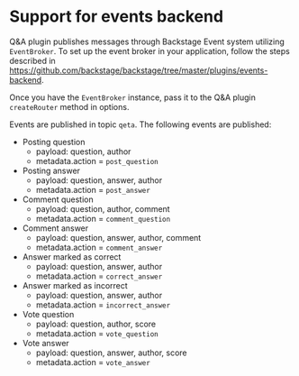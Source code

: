 # Support for events backend

Q&A plugin publishes messages through Backstage Event system utilizing `EventBroker`.
To set up the event broker in your application, follow the steps described in
https://github.com/backstage/backstage/tree/master/plugins/events-backend.

Once you have the `EventBroker` instance, pass it to the Q&A plugin `createRouter` method
in options.

Events are published in topic `qeta`. The following events are published:

- Posting question
  - payload: question, author
  - metadata.action = `post_question`
- Posting answer
  - payload: question, answer, author
  - metadata.action = `post_answer`
- Comment question
  - payload: question, author, comment
  - metadata.action = `comment_question`
- Comment answer
  - payload: question, answer, author, comment
  - metadata.action = `comment_answer`
- Answer marked as correct
  - payload: question, answer, author
  - metadata.action = `correct_answer`
- Answer marked as incorrect
  - payload: question, answer, author
  - metadata.action = `incorrect_answer`
- Vote question
  - payload: question, author, score
  - metadata.action = `vote_question`
- Vote answer
  - payload: question, answer, author, score
  - metadata.action = `vote_answer`
